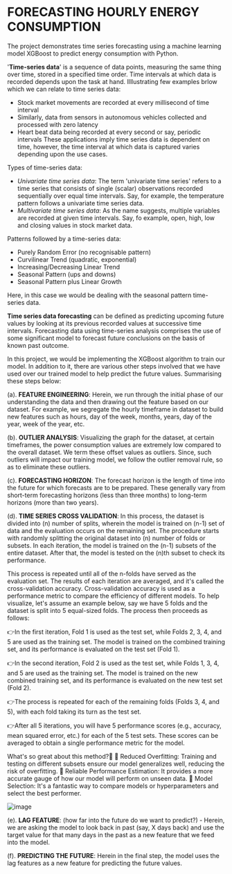 # FORECASTING HOURLY ENERGY CONSUMPTION
The project demonstrates time series forecasting using a machine learning model XGBoost to predict energy consumption with Python.

'**Time-series data**' is a sequence of data points, measuring the same thing over time, stored in a specified time order. Time intervals at which data is recorded depends upon the task at hand. Illlustrating few examples brlow which we can relate to time series data:
- Stock market movements are recorded at every millisecond of time interval
- Similarly, data from sensors in autonomous vehicles collected and processed with zero latency
- Heart beat data being recorded at every second or say, periodic intervals
These applications imply time series data is dependent on time, however, the time interval at which data is captured varies depending upon the use cases.

Types of time-series data:
- *Univariate time series data*: The term 'univariate time series' refers to a time series that consists of single (scalar) observations recorded sequentially over equal time intervals. Say, for example, the temperature pattern follows a univariate time series data.
- *Multivariate time series data*: As the name suggests, multiple variables are recorded at given time intervals. Say, fo example, open, high, low and closing values in stock market data.

Patterns followed by a time-series data:
- Purely Random Error (no recognisable pattern)
- Curvilinear Trend (quadratic, exponential)
- Increasing/Decreasing Linear Trend
- Seasonal Pattern (ups and downs)
- Seasonal Pattern plus Linear Growth

Here, in this case we would be dealing with the seasonal pattern time-series data.

**Time series data forecasting** can be defined as predicting upcoming future values by looking at its previous recorded values at successive time intervals. Forecasting data using time-series analysis comprises the use of some significant model to forecast future conclusions on the basis of known past outcome.

In this project, we would be implementing the XGBoost algorithm to train our model. In addition to it, there are various other steps involved that we have used over our trained model to help predict the future values. Summarising these steps below:

(a). **FEATURE ENGINEERING**:
Herein, we run through the initial phase of our understanding the data and then drawing out the feature based on our dataset. For example, we segregate the hourly timeframe in dataset to build new features such as hours, day of the week, months, years, day of the year, week of the year, etc.

(b). **OUTLIER ANALYSIS**:
Visualizing the graph for the dataset, at certain timeframes, the power consumption values are extremely low compared to the overall dataset. We term these offset values as outliers. Since, such outliers will impact our training model, we follow the outlier removal rule, so as to eliminate these outliers.

(c). **FORECASTING HORIZON**:
The forecast horizon is the length of time into the future for which forecasts are to be prepared. These generally vary from short-term forecasting horizons (less than three months) to long-term horizons (more than two years).

(d). **TIME SERIES CROSS VALIDATION**:
In this process, the dataset is divided into (n) number of splits, wherein the model is trained on (n-1) set of data and the evaluation occurs on the remaining set. The procedure starts with randomly splitting the original dataset into (n) number of folds or subsets. In each iteration, the model is trained on the (n-1) subsets of the entire dataset. After that, the model is tested on the (n)th subset to check its performance.

This process is repeated until all of the n-folds have served as the evaluation set. The results of each iteration are averaged, and it's called the cross-validation accuracy. Cross-validation accuracy is used as a performance metric to compare the efficiency of different models. To help visualize, let's assume an example below, say we have 5 folds and the dataset is split into 5 equal-sized folds. The process then proceeds as follows:

👉In the first iteration, Fold 1 is used as the test set, while Folds 2, 3, 4, and 5 are used as the training set. The model is trained on the combined training set, and its performance is evaluated on the test set (Fold 1).

👉In the second iteration, Fold 2 is used as the test set, while Folds 1, 3, 4, and 5 are used as the training set. The model is trained on the new combined training set, and its performance is evaluated on the new test set (Fold 2).

👉The process is repeated for each of the remaining folds (Folds 3, 4, and 5), with each fold taking its turn as the test set.

👉After all 5 iterations, you will have 5 performance scores (e.g., accuracy, mean squared error, etc.) for each of the 5 test sets. These scores can be averaged to obtain a single performance metric for the model.

What's so great about this method?🤔
🔹 Reduced Overfitting: Training and testing on different subsets ensure our model generalizes well, reducing the risk of overfitting.
🔹 Reliable Performance Estimation: It provides a more accurate gauge of how our model will perform on unseen data.
🔹 Model Selection: It's a fantastic way to compare models or hyperparameters and select the best performer.

![image](https://github.com/suvam-09/Kaggle-Projects/assets/116247988/126c2566-1b64-4ae7-a0be-3eefe15e4c25)

(e). **LAG FEATURE**: (how far into the future do we want to predict?) - 
Herein, we are asking the model to look back in past (say, X days back) and use the target value for that many days in the past as a new feature that we feed into the model.

(f). **PREDICTING THE FUTURE**:
Herein in the final step, the model uses the lag features as a new feature for predicting the future values.

